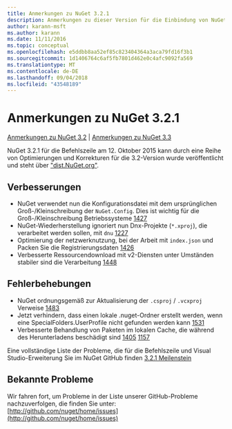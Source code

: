 ```yaml
---
title: Anmerkungen zu NuGet 3.2.1
description: Anmerkungen zu dieser Version für die Einbindung von NuGet-Version 3.2.1 bekannte Probleme, Fehlerkorrekturen, hinzugefügter Features und DCRs.
author: karann-msft
ms.author: karann
ms.date: 11/11/2016
ms.topic: conceptual
ms.openlocfilehash: e5ddbb8aa52ef85c823404364a3aca79fd16f3b1
ms.sourcegitcommit: 1d1406764c6af5fb7801d462e0c4afc9092fa569
ms.translationtype: MT
ms.contentlocale: de-DE
ms.lasthandoff: 09/04/2018
ms.locfileid: "43548189"
---
```

# <a name="nuget-321-release-notes"></a>Anmerkungen zu NuGet 3.2.1

[Anmerkungen zu NuGet 3.2](../release-notes/nuget-3.2.md) | [Anmerkungen zu NuGet 3.3](../release-notes/nuget-3.3.md)

NuGet 3.2.1 für die Befehlszeile am 12. Oktober 2015 kann durch eine Reihe von Optimierungen und Korrekturen für die 3.2-Version wurde veröffentlicht und steht über ["dist.NuGet.org"](http://dist.nuget.org/index.html).

## <a name="improvements"></a>Verbesserungen

* NuGet verwendet nun die Konfigurationsdatei mit dem ursprünglichen Groß-/Kleinschreibung der `NuGet.Config`.  Dies ist wichtig für die Groß-/Kleinschreibung Betriebssysteme [1427](https://github.com/NuGet/Home/issues/1427)
* NuGet-Wiederherstellung ignoriert nun Dnx-Projekte (`*.xproj`), die verarbeitet werden sollen, mit `dnu` [1227](https://github.com/NuGet/Home/issues/1227)
* Optimierung der netzwerknutzung, bei der Arbeit mit `index.json` und Packen Sie die Registrierungsdaten [1426](https://github.com/NuGet/Home/issues/1426)
* Verbesserte Ressourcendownload mit v2-Diensten unter Umständen stabiler sind die Verarbeitung [1448](https://github.com/NuGet/Home/issues/1448)

## <a name="fixes"></a>Fehlerbehebungen

* NuGet ordnungsgemäß zur Aktualisierung der `.csproj` / `.vcxproj` Verweise [1483](https://github.com/NuGet/Home/issues/1483)
* Jetzt verhindern, dass einen lokale .nuget-Ordner erstellt werden, wenn eine SpecialFolders.UserProfile nicht gefunden werden kann [1531](https://github.com/NuGet/Home/issues/1531)
* Verbesserte Behandlung von Paketen im lokalen Cache, die während des Herunterladens beschädigt sind [1405](https://github.com/NuGet/Home/issues/1405) [1157](https://github.com/NuGet/Home/issues/1157)

Eine vollständige Liste der Probleme, die für die Befehlszeile und Visual Studio-Erweiterung Sie im NuGet GitHub finden [3.2.1 Meilenstein](https://github.com/NuGet/Home/issues?q=milestone%3A3.2.1+is%3Aclosed)

## <a name="known-issues"></a>Bekannte Probleme

Wir fahren fort, um Probleme in der Liste unserer GitHub-Probleme nachzuverfolgen, die finden Sie unter: [http://github.com/nuget/home/issues](http://github.com/nuget/home/issues)